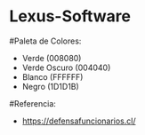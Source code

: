 # Lexus-Software

#Paleta de Colores:
- Verde (008080)
- Verde Oscuro (004040)
- Blanco (FFFFFF)
- Negro (1D1D1B)

#Referencia:
- https://defensafuncionarios.cl/
